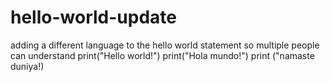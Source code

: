 # hello-world-update
adding a different language to the hello world statement so multiple people can understand 
print("Hello world!")
print("Hola mundo!")
print ("namaste duniya!)
